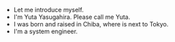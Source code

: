 - Let me introduce myself.
- I'm Yuta Yasugahira. Please call me Yuta.
- I was born and raised in Chiba, where is next to Tokyo.
- I'm a system engineer.

